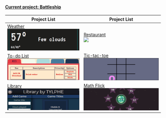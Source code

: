 #### [Current project: Battleship](https://github.com/TYLPHE/battleship)
| Project List | Project List |
| --- | --- |
| [Weather](https://github.com/TYLPHE/weather) <br> [![](https://github.com/TYLPHE/TYLPHE/blob/main/readmeAssets/preview-weather.gif)](https://github.com/TYLPHE/weather) | [Restaurant](https://github.com/TYLPHE/restaurant) <br> [![](https://github.com/TYLPHE/TYLPHE/blob/main/readmeAssets/preview-restaurant.gif)](https://github.com/TYLPHE/restaurant) |
| [To-do List](https://github.com/TYLPHE/to-do-list) <br> [![](https://github.com/TYLPHE/TYLPHE/blob/main/readmeAssets/preview-to-do-list.gif)](https://github.com/TYLPHE/to-do-list) | [Tic-tac-toe](https://github.com/TYLPHE/tic-tac-toe) <br> [![](https://github.com/TYLPHE/TYLPHE/blob/main/readmeAssets/preview-tic-tac-toe.gif)](https://github.com/TYLPHE/tic-tac-toe) |
| [Library](https://github.com/TYLPHE/library-assignment) <br> [![](https://github.com/TYLPHE/TYLPHE/blob/main/readmeAssets/preview-library.gif)](https://github.com/TYLPHE/library-assignment) | [Math Flick](https://xzhong.itch.io/math-flick) <br> [![](https://github.com/TYLPHE/TYLPHE/blob/main/readmeAssets/preview-math-flick.gif)](https://xzhong.itch.io/math-flick) | 
